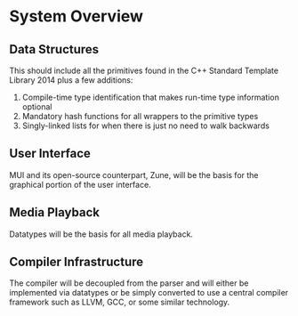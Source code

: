 
# System Overview

## Data Structures
This should include all the primitives found in the C++ Standard Template Library 2014 plus a few additions:

1. Compile-time type identification that makes run-time type information optional
1. Mandatory hash functions for all wrappers to the primitive types
1. Singly-linked lists for when there is just no need to walk backwards

## User Interface
MUI and its open-source counterpart, Zune, will be the basis for the graphical portion of the user interface.

## Media Playback
Datatypes will be the basis for all media playback.

## Compiler Infrastructure
The compiler will be decoupled from the parser and will either be implemented via datatypes or be simply converted to use a central compiler framework such as LLVM, GCC, or some similar technology.
